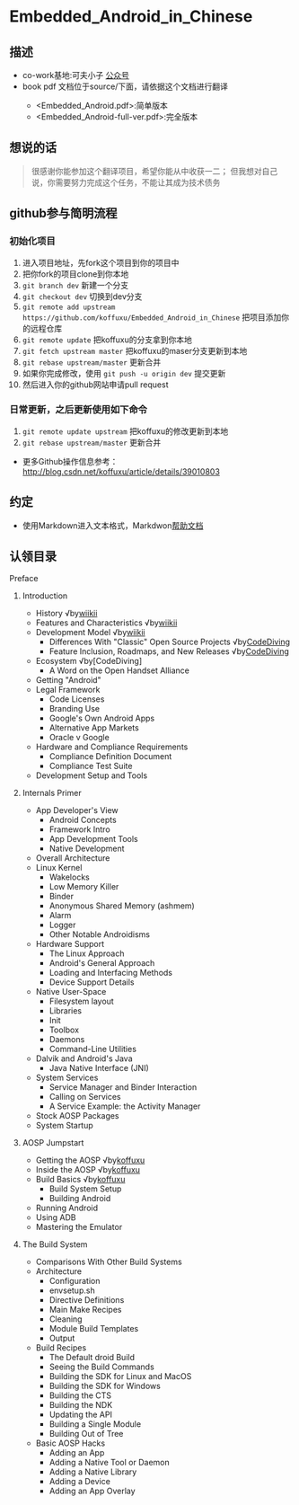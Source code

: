 Embedded_Android_in_Chinese
===========================



## 描述

- co-work基地:可夫小子
[公众号](!./source/)
- <Embedded Android>book pdf 文档位于source/下面，请依据这个文档进行翻译
    - <Embedded_Android.pdf>:简单版本
    - <Embedded_Android-full-ver.pdf>:完全版本


## 想说的话

> 很感谢你能参加这个翻译项目，希望你能从中收获一二；
但我想对自己说，你需要努力完成这个任务，不能让其成为技术债务


## github参与简明流程

### 初始化项目
1. 进入项目地址，先fork这个项目到你的项目中
2. 把你fork的项目clone到你本地
3. `git branch dev` 新建一个分支
4. `git checkout dev` 切换到dev分支
5. `git remote add upstream https://github.com/koffuxu/Embedded_Android_in_Chinese` 把项目添加你的远程仓库
6. `git remote update` 把koffuxu的分支拿到你本地
7. `git fetch upstream master` 把koffuxu的maser分支更新到本地
8. `git rebase upstream/master` 更新合并
9. 如果你完成修改，使用 `git push -u origin dev` 提交更新
10. 然后进入你的github网站申请pull request

### 日常更新，之后更新使用如下命令
1. `git remote update upstream`  把koffuxu的修改更新到本地
2. `git rebase upstream/master` 更新合并

- 更多Github操作信息参考：http://blog.csdn.net/koffuxu/article/details/39010803



## 约定

- 使用Markdown进入文本格式，Markdwon[帮助文档](<https://help.github.com/articles/markdown-basics>)
  

## 认领目录

Preface
1. Introduction  
    * History                               √by[wiikii]()
    * Features and Characteristics          √by[wiikii]() 
    * Development Model                     √by[wiikii]()
        * Differences With "Classic" Open Source Projects      √by[CodeDiving]()
        * Feature Inclusion, Roadmaps, and New Releases        √by[CodeDiving]()
    * Ecosystem                             √by[CodeDiving]
        * A Word on the Open Handset Alliance 
    * Getting "Android" 
    * Legal Framework 
        * Code Licenses 
        * Branding Use 
        * Google's Own Android Apps 
        * Alternative App Markets 
        * Oracle v Google 
    * Hardware and Compliance Requirements 
        * Compliance Definition Document 
        * Compliance Test Suite 
    * Development Setup and Tools 

2. Internals Primer
    * App Developer's View 
        * Android Concepts 
        * Framework Intro 
        * App Development Tools 
        * Native Development 
    * Overall Architecture 
    * Linux Kernel 
        * Wakelocks 
        * Low Memory Killer 
        * Binder 
        * Anonymous Shared Memory (ashmem) 
        * Alarm 
        * Logger 
        * Other Notable Androidisms 
    * Hardware Support 
        * The Linux Approach 
        * Android's General Approach 
        * Loading and Interfacing Methods 
        * Device Support Details 
    * Native User-Space 
        * Filesystem layout 
        * Libraries 
        * Init 
        * Toolbox 
        * Daemons 
        * Command-Line Utilities 
    * Dalvik and Android's Java 
        * Java Native Interface (JNI) 
    * System Services 
        * Service Manager and Binder Interaction 
        * Calling on Services 
        * A Service Example: the Activity Manager 
    * Stock AOSP Packages 
    * System Startup 

3. AOSP Jumpstart 
    * Getting the AOSP      √by[koffuxu](https://github.com/koffuxu) 
    * Inside the AOSP       √by[koffuxu](https://github.com/koffuxu)
    * Build Basics          √by[koffuxu](https://github.com/koffuxu)
        * Build System Setup 
        * Building Android 
    * Running Android 
    * Using ADB 
    * Mastering the Emulator 

4. The Build System
    * Comparisons With Other Build Systems 
     * Architecture 
        * Configuration 
        * envsetup.sh 
        * Directive Definitions
        * Main Make Recipes 
        * Cleaning 
        * Module Build Templates 
        * Output 
    * Build Recipes 
        * The Default droid Build 
        * Seeing the Build Commands 
        * Building the SDK for Linux and MacOS 
        * Building the SDK for Windows 
        * Building the CTS 
        * Building the NDK 
        * Updating the API 
        * Building a Single Module 
        * Building Out of Tree 
    * Basic AOSP Hacks 
        * Adding an App 
        * Adding a Native Tool or Daemon 
        * Adding a Native Library 
        * Adding a Device 
        * Adding an App Overlay
